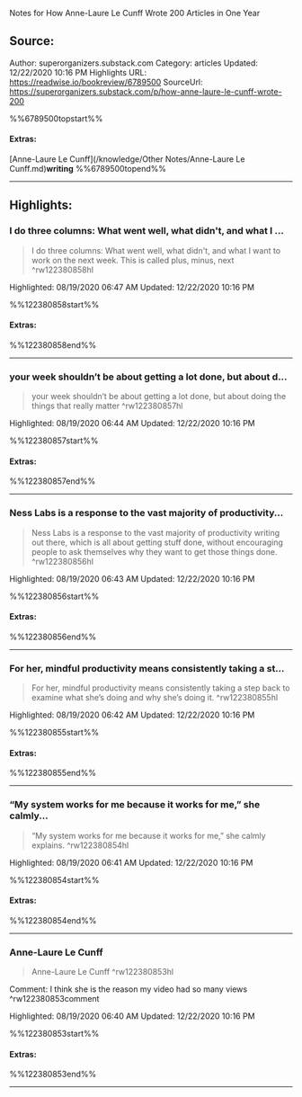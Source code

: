 Notes for How Anne-Laure Le Cunff Wrote 200 Articles in One Year

## Source:
Author: superorganizers.substack.com
Category: articles
Updated: 12/22/2020 10:16 PM
Highlights URL: https://readwise.io/bookreview/6789500
SourceUrl: https://superorganizers.substack.com/p/how-anne-laure-le-cunff-wrote-200

%%6789500topstart%%
#### Extras:
[Anne-Laure Le Cunff](/knowledge/Other Notes/Anne-Laure Le Cunff.md)**writing**
%%6789500topend%%


 
-----
 ## Highlights:

### I do three columns: What went well, what didn't, and what I ...
>I do three columns: What went well, what didn't, and what I want to work on the next week. This is called plus, minus, next ^rw122380858hl


Highlighted: 08/19/2020 06:47 AM
Updated: 12/22/2020 10:16 PM

%%122380858start%%
#### Extras:

%%122380858end%%



------

### your week shouldn’t be about getting a lot done, but about d...
>your week shouldn’t be about getting a lot done, but about doing the things that really matter ^rw122380857hl


Highlighted: 08/19/2020 06:44 AM
Updated: 12/22/2020 10:16 PM

%%122380857start%%
#### Extras:

%%122380857end%%



------

### Ness Labs is a response to the vast majority of productivity...
>Ness Labs is a response to the vast majority of productivity writing out there, which is all about getting stuff done, without encouraging people to ask themselves why they want to get those things done. ^rw122380856hl


Highlighted: 08/19/2020 06:43 AM
Updated: 12/22/2020 10:16 PM

%%122380856start%%
#### Extras:

%%122380856end%%



------

### For her, mindful productivity means consistently taking a st...
>For her, mindful productivity means consistently taking a step back to examine what she’s doing and why she’s doing it. ^rw122380855hl


Highlighted: 08/19/2020 06:42 AM
Updated: 12/22/2020 10:16 PM

%%122380855start%%
#### Extras:

%%122380855end%%



------

### “My system works for me because it works for me,” she calmly...
>“My system works for me because it works for me,” she calmly explains. ^rw122380854hl


Highlighted: 08/19/2020 06:41 AM
Updated: 12/22/2020 10:16 PM

%%122380854start%%
#### Extras:

%%122380854end%%



------

### Anne-Laure Le Cunff
>Anne-Laure Le Cunff ^rw122380853hl

Comment: I think she is the reason my video had so many views ^rw122380853comment

Highlighted: 08/19/2020 06:40 AM
Updated: 12/22/2020 10:16 PM

%%122380853start%%
#### Extras:

%%122380853end%%



------

